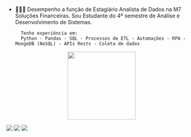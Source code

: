 - 🧑🏻‍💻 Desempenho a função de Estagiário Analista de Dados na M7 Soluções Financeiras.
        Sou Estudante do 4º semestre de Análise e Desenvolvimento de Sistemas.
        
        Tenho experiência em:
        Python - Pandas - SQL - Processos de ETL - Automações - RPA - MongoDB (NoSQL) - APIs Rests - Coleta de dados



<div align="center">
  <a href="https://github.com/osirissn">
  <img height="180em" src="https://github-readme-stats.vercel.app/api?username=Osirissn&show_icons=true&theme=highcontrast&include_all_commits=true&count_private=true"/>
</div>
  
<div> 
 
  <a href="https://instagram.com/osiriss.n" target="_blank"><img src="https://img.shields.io/badge/-Instagram-%23E4405F?style=for-the-badge&logo=instagram&logoColor=white" target="_blank"></a>
 <a href = "mailto:osirisdecastroneto@gmail.com"><img src="https://img.shields.io/badge/-Gmail-%23333?style=for-the-badge&logo=gmail&logoColor=white" target="_blank"></a>
  <a href="https://[www.linkedin.com/in/](https://www.linkedin.com/in/osiris-de-castro-7984aa21b/" target="_blank"><img src="https://img.shields.io/badge/-LinkedIn-%230077B5?style=for-the-badge&logo=linkedin&logoColor=white" target="_blank"></a> 
 
</div>

